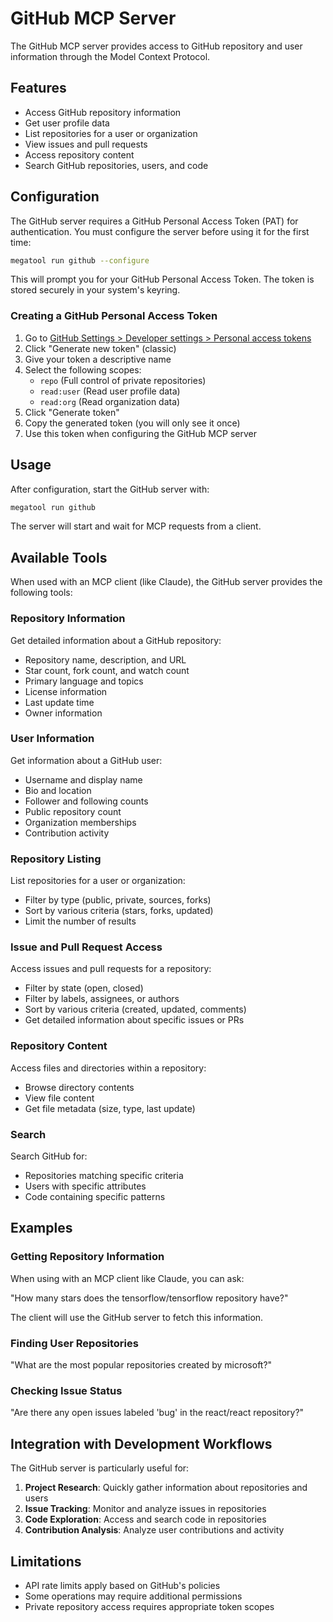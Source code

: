# GitHub MCP Server

The GitHub MCP server provides access to GitHub repository and user information through the Model Context Protocol.

## Features

- Access GitHub repository information
- Get user profile data
- List repositories for a user or organization
- View issues and pull requests
- Access repository content
- Search GitHub repositories, users, and code

## Configuration

The GitHub server requires a GitHub Personal Access Token (PAT) for authentication. You must configure the server before using it for the first time:

```bash
megatool run github --configure
```

This will prompt you for your GitHub Personal Access Token. The token is stored securely in your system's keyring.

### Creating a GitHub Personal Access Token

1. Go to [GitHub Settings > Developer settings > Personal access tokens](https://github.com/settings/tokens)
2. Click "Generate new token" (classic)
3. Give your token a descriptive name
4. Select the following scopes:
   - `repo` (Full control of private repositories)
   - `read:user` (Read user profile data)
   - `read:org` (Read organization data)
5. Click "Generate token"
6. Copy the generated token (you will only see it once)
7. Use this token when configuring the GitHub MCP server

## Usage

After configuration, start the GitHub server with:

```bash
megatool run github
```

The server will start and wait for MCP requests from a client.

## Available Tools

When used with an MCP client (like Claude), the GitHub server provides the following tools:

### Repository Information

Get detailed information about a GitHub repository:

- Repository name, description, and URL
- Star count, fork count, and watch count
- Primary language and topics
- License information
- Last update time
- Owner information

### User Information

Get information about a GitHub user:

- Username and display name
- Bio and location
- Follower and following counts
- Public repository count
- Organization memberships
- Contribution activity

### Repository Listing

List repositories for a user or organization:

- Filter by type (public, private, sources, forks)
- Sort by various criteria (stars, forks, updated)
- Limit the number of results

### Issue and Pull Request Access

Access issues and pull requests for a repository:

- Filter by state (open, closed)
- Filter by labels, assignees, or authors
- Sort by various criteria (created, updated, comments)
- Get detailed information about specific issues or PRs

### Repository Content

Access files and directories within a repository:

- Browse directory contents
- View file content
- Get file metadata (size, type, last update)

### Search

Search GitHub for:

- Repositories matching specific criteria
- Users with specific attributes
- Code containing specific patterns

## Examples

### Getting Repository Information

When using with an MCP client like Claude, you can ask:

"How many stars does the tensorflow/tensorflow repository have?"

The client will use the GitHub server to fetch this information.

### Finding User Repositories

"What are the most popular repositories created by microsoft?"

### Checking Issue Status

"Are there any open issues labeled 'bug' in the react/react repository?"

## Integration with Development Workflows

The GitHub server is particularly useful for:

1. **Project Research**: Quickly gather information about repositories and users
2. **Issue Tracking**: Monitor and analyze issues in repositories
3. **Code Exploration**: Access and search code in repositories
4. **Contribution Analysis**: Analyze user contributions and activity

## Limitations

- API rate limits apply based on GitHub's policies
- Some operations may require additional permissions
- Private repository access requires appropriate token scopes
